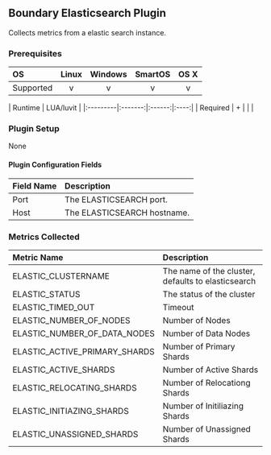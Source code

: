Boundary Elasticsearch Plugin
-------------------------

Collects metrics from a elastic search instance.

### Prerequisites

|     OS    | Linux | Windows | SmartOS | OS X |
|:----------|:-----:|:-------:|:-------:|:----:|
| Supported |   v   |    v    |    v    |  v   |

|  Runtime | LUA/luvit |
|:---------|:-------:|:------:|:----:|
| Required |    +    |        |      |


### Plugin Setup
None

#### Plugin Configuration Fields

|Field Name|Description                                                |
|:---------|:----------------------------------------------------------|
|Port      |The ELASTICSEARCH port.                                        |
|Host      |The ELASTICSEARCH hostname.                                    |

### Metrics Collected
|Metric Name          |Description                       |
|:--------------------|:---------------------------------|
| ELASTIC_CLUSTERNAME | The name of the cluster, defaults to elasticsearch
| ELASTIC_STATUS | The status of the cluster
| ELASTIC_TIMED_OUT | Timeout
| ELASTIC_NUMBER_OF_NODES | Number of Nodes
| ELASTIC_NUMBER_OF_DATA_NODES | Number of Data Nodes
| ELASTIC_ACTIVE_PRIMARY_SHARDS | Number of Primary Shards
| ELASTIC_ACTIVE_SHARDS | Number of Active Shards
| ELASTIC_RELOCATING_SHARDS | Number of Relocationg Shards
| ELASTIC_INITIAZING_SHARDS | Number of Initiliazing Shards
| ELASTIC_UNASSIGNED_SHARDS | Number of Unassigned Shards